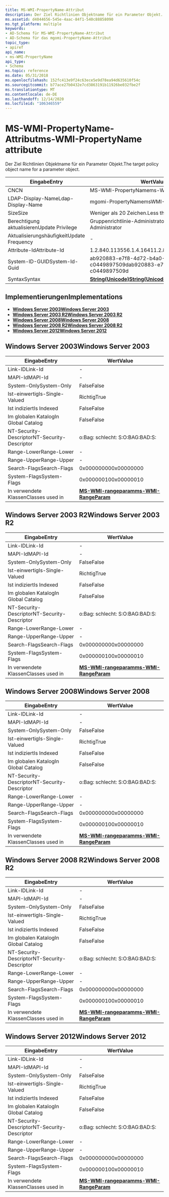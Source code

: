 ```yaml
---
title: MS-WMI-PropertyName-Attribut
description: Der Ziel Richtlinien Objektname für ein Parameter Objekt.
ms.assetid: d4044656-545e-4aac-84f1-540c88858090
ms.tgt_platform: multiple
keywords:
- AD-Schema für MS-WMI-PropertyName-Attribut
- AD-Schema für das mgomi-PropertyName-Attribut
topic_type:
- apiref
api_name:
- ms-WMI-PropertyName
api_type:
- Schema
ms.topic: reference
ms.date: 05/31/2018
ms.openlocfilehash: 152fc413e9f24c63ece5e9d78ea94d635610f54c
ms.sourcegitcommit: b77ace27b0432e7cd3863191b11926be032fbe2f
ms.translationtype: MT
ms.contentlocale: de-DE
ms.lasthandoff: 12/14/2020
ms.locfileid: "106346559"
---
```

# <a name="ms-wmi-propertyname-attribute"></a><span data-ttu-id="220e3-105">MS-WMI-PropertyName-Attribut</span><span class="sxs-lookup"><span data-stu-id="220e3-105">ms-WMI-PropertyName attribute</span></span>

<span data-ttu-id="220e3-106">Der Ziel Richtlinien Objektname für ein Parameter Objekt.</span><span class="sxs-lookup"><span data-stu-id="220e3-106">The target policy object name for a parameter object.</span></span>



| <span data-ttu-id="220e3-107">Eingabe</span><span class="sxs-lookup"><span data-stu-id="220e3-107">Entry</span></span> | <span data-ttu-id="220e3-108">Wert</span><span class="sxs-lookup"><span data-stu-id="220e3-108">Value</span></span> |
|-------------------|---------------------------------------------|
| <span data-ttu-id="220e3-109">CN</span><span class="sxs-lookup"><span data-stu-id="220e3-109">CN</span></span>                | <span data-ttu-id="220e3-110">MS-WMI-PropertyName</span><span class="sxs-lookup"><span data-stu-id="220e3-110">ms-WMI-PropertyName</span></span>                         |
| <span data-ttu-id="220e3-111">LDAP-Display-Name</span><span class="sxs-lookup"><span data-stu-id="220e3-111">Ldap-Display-Name</span></span> | <span data-ttu-id="220e3-112">mgomi-PropertyName</span><span class="sxs-lookup"><span data-stu-id="220e3-112">msWMI-PropertyName</span></span>                          |
| <span data-ttu-id="220e3-113">Size</span><span class="sxs-lookup"><span data-stu-id="220e3-113">Size</span></span>              | <span data-ttu-id="220e3-114">Weniger als 20 Zeichen.</span><span class="sxs-lookup"><span data-stu-id="220e3-114">Less than twenty characters.</span></span>                |
| <span data-ttu-id="220e3-115">Berechtigung aktualisieren</span><span class="sxs-lookup"><span data-stu-id="220e3-115">Update Privilege</span></span>  | <span data-ttu-id="220e3-116">Gruppenrichtlinie-Administrator</span><span class="sxs-lookup"><span data-stu-id="220e3-116">Group Policy Administrator</span></span>                  |
| <span data-ttu-id="220e3-117">Aktualisierungshäufigkeit</span><span class="sxs-lookup"><span data-stu-id="220e3-117">Update Frequency</span></span>  | \-                                          |
| <span data-ttu-id="220e3-118">Attribute-Id</span><span class="sxs-lookup"><span data-stu-id="220e3-118">Attribute-Id</span></span>      | <span data-ttu-id="220e3-119">1.2.840.113556.1.4.1641</span><span class="sxs-lookup"><span data-stu-id="220e3-119">1.2.840.113556.1.4.1641</span></span>                     |
| <span data-ttu-id="220e3-120">System-ID-GUID</span><span class="sxs-lookup"><span data-stu-id="220e3-120">System-Id-Guid</span></span>    | <span data-ttu-id="220e3-121">ab920883-e7f8-4d72-b4a0-c0449897509d</span><span class="sxs-lookup"><span data-stu-id="220e3-121">ab920883-e7f8-4d72-b4a0-c0449897509d</span></span>        |
| <span data-ttu-id="220e3-122">Syntax</span><span class="sxs-lookup"><span data-stu-id="220e3-122">Syntax</span></span>            | [<span data-ttu-id="220e3-123">**String(Unicode)**</span><span class="sxs-lookup"><span data-stu-id="220e3-123">**String(Unicode)**</span></span>](s-string-unicode.md) |



## <a name="implementations"></a><span data-ttu-id="220e3-124">Implementierungen</span><span class="sxs-lookup"><span data-stu-id="220e3-124">Implementations</span></span>

-   [<span data-ttu-id="220e3-125">**Windows Server 2003**</span><span class="sxs-lookup"><span data-stu-id="220e3-125">**Windows Server 2003**</span></span>](#windows-server-2003)
-   [<span data-ttu-id="220e3-126">**Windows Server 2003 R2**</span><span class="sxs-lookup"><span data-stu-id="220e3-126">**Windows Server 2003 R2**</span></span>](#windows-server-2003-r2)
-   [<span data-ttu-id="220e3-127">**Windows Server 2008**</span><span class="sxs-lookup"><span data-stu-id="220e3-127">**Windows Server 2008**</span></span>](#windows-server-2008)
-   [<span data-ttu-id="220e3-128">**Windows Server 2008 R2**</span><span class="sxs-lookup"><span data-stu-id="220e3-128">**Windows Server 2008 R2**</span></span>](#windows-server-2008-r2)
-   [<span data-ttu-id="220e3-129">**Windows Server 2012**</span><span class="sxs-lookup"><span data-stu-id="220e3-129">**Windows Server 2012**</span></span>](#windows-server-2012)

## <a name="windows-server-2003"></a><span data-ttu-id="220e3-130">Windows Server 2003</span><span class="sxs-lookup"><span data-stu-id="220e3-130">Windows Server 2003</span></span>



| <span data-ttu-id="220e3-131">Eingabe</span><span class="sxs-lookup"><span data-stu-id="220e3-131">Entry</span></span> | <span data-ttu-id="220e3-132">Wert</span><span class="sxs-lookup"><span data-stu-id="220e3-132">Value</span></span> |
|------------------------|------------------------------------------------------------|
| <span data-ttu-id="220e3-133">Link-ID</span><span class="sxs-lookup"><span data-stu-id="220e3-133">Link-Id</span></span>                | \-                                                         |
| <span data-ttu-id="220e3-134">MAPI-Id</span><span class="sxs-lookup"><span data-stu-id="220e3-134">MAPI-Id</span></span>                | \-                                                         |
| <span data-ttu-id="220e3-135">System-Only</span><span class="sxs-lookup"><span data-stu-id="220e3-135">System-Only</span></span>            | <span data-ttu-id="220e3-136">False</span><span class="sxs-lookup"><span data-stu-id="220e3-136">False</span></span>                                                      |
| <span data-ttu-id="220e3-137">Ist-einwertig</span><span class="sxs-lookup"><span data-stu-id="220e3-137">Is-Single-Valued</span></span>       | <span data-ttu-id="220e3-138">Richtig</span><span class="sxs-lookup"><span data-stu-id="220e3-138">True</span></span>                                                       |
| <span data-ttu-id="220e3-139">Ist indiziert</span><span class="sxs-lookup"><span data-stu-id="220e3-139">Is Indexed</span></span>             | <span data-ttu-id="220e3-140">False</span><span class="sxs-lookup"><span data-stu-id="220e3-140">False</span></span>                                                      |
| <span data-ttu-id="220e3-141">Im globalen Katalog</span><span class="sxs-lookup"><span data-stu-id="220e3-141">In Global Catalog</span></span>      | <span data-ttu-id="220e3-142">False</span><span class="sxs-lookup"><span data-stu-id="220e3-142">False</span></span>                                                      |
| <span data-ttu-id="220e3-143">NT-Security-Descriptor</span><span class="sxs-lookup"><span data-stu-id="220e3-143">NT-Security-Descriptor</span></span> | <span data-ttu-id="220e3-144">o:Bag: schlecht: S:</span><span class="sxs-lookup"><span data-stu-id="220e3-144">O:BAG:BAD:S:</span></span>                                               |
| <span data-ttu-id="220e3-145">Range-Lower</span><span class="sxs-lookup"><span data-stu-id="220e3-145">Range-Lower</span></span>            | \-                                                         |
| <span data-ttu-id="220e3-146">Range-Upper</span><span class="sxs-lookup"><span data-stu-id="220e3-146">Range-Upper</span></span>            | \-                                                         |
| <span data-ttu-id="220e3-147">Search-Flags</span><span class="sxs-lookup"><span data-stu-id="220e3-147">Search-Flags</span></span>           | <span data-ttu-id="220e3-148">0x00000000</span><span class="sxs-lookup"><span data-stu-id="220e3-148">0x00000000</span></span>                                                 |
| <span data-ttu-id="220e3-149">System-Flags</span><span class="sxs-lookup"><span data-stu-id="220e3-149">System-Flags</span></span>           | <span data-ttu-id="220e3-150">0x00000010</span><span class="sxs-lookup"><span data-stu-id="220e3-150">0x00000010</span></span>                                                 |
| <span data-ttu-id="220e3-151">In verwendete Klassen</span><span class="sxs-lookup"><span data-stu-id="220e3-151">Classes used in</span></span>        | [<span data-ttu-id="220e3-152">**MS-WMI-rangeparam**</span><span class="sxs-lookup"><span data-stu-id="220e3-152">**ms-WMI-RangeParam**</span></span>](c-mswmi-rangeparam.md)<br/> |



## <a name="windows-server-2003-r2"></a><span data-ttu-id="220e3-153">Windows Server 2003 R2</span><span class="sxs-lookup"><span data-stu-id="220e3-153">Windows Server 2003 R2</span></span>



| <span data-ttu-id="220e3-154">Eingabe</span><span class="sxs-lookup"><span data-stu-id="220e3-154">Entry</span></span> | <span data-ttu-id="220e3-155">Wert</span><span class="sxs-lookup"><span data-stu-id="220e3-155">Value</span></span> |
|------------------------|------------------------------------------------------------|
| <span data-ttu-id="220e3-156">Link-ID</span><span class="sxs-lookup"><span data-stu-id="220e3-156">Link-Id</span></span>                | \-                                                         |
| <span data-ttu-id="220e3-157">MAPI-Id</span><span class="sxs-lookup"><span data-stu-id="220e3-157">MAPI-Id</span></span>                | \-                                                         |
| <span data-ttu-id="220e3-158">System-Only</span><span class="sxs-lookup"><span data-stu-id="220e3-158">System-Only</span></span>            | <span data-ttu-id="220e3-159">False</span><span class="sxs-lookup"><span data-stu-id="220e3-159">False</span></span>                                                      |
| <span data-ttu-id="220e3-160">Ist-einwertig</span><span class="sxs-lookup"><span data-stu-id="220e3-160">Is-Single-Valued</span></span>       | <span data-ttu-id="220e3-161">Richtig</span><span class="sxs-lookup"><span data-stu-id="220e3-161">True</span></span>                                                       |
| <span data-ttu-id="220e3-162">Ist indiziert</span><span class="sxs-lookup"><span data-stu-id="220e3-162">Is Indexed</span></span>             | <span data-ttu-id="220e3-163">False</span><span class="sxs-lookup"><span data-stu-id="220e3-163">False</span></span>                                                      |
| <span data-ttu-id="220e3-164">Im globalen Katalog</span><span class="sxs-lookup"><span data-stu-id="220e3-164">In Global Catalog</span></span>      | <span data-ttu-id="220e3-165">False</span><span class="sxs-lookup"><span data-stu-id="220e3-165">False</span></span>                                                      |
| <span data-ttu-id="220e3-166">NT-Security-Descriptor</span><span class="sxs-lookup"><span data-stu-id="220e3-166">NT-Security-Descriptor</span></span> | <span data-ttu-id="220e3-167">o:Bag: schlecht: S:</span><span class="sxs-lookup"><span data-stu-id="220e3-167">O:BAG:BAD:S:</span></span>                                               |
| <span data-ttu-id="220e3-168">Range-Lower</span><span class="sxs-lookup"><span data-stu-id="220e3-168">Range-Lower</span></span>            | \-                                                         |
| <span data-ttu-id="220e3-169">Range-Upper</span><span class="sxs-lookup"><span data-stu-id="220e3-169">Range-Upper</span></span>            | \-                                                         |
| <span data-ttu-id="220e3-170">Search-Flags</span><span class="sxs-lookup"><span data-stu-id="220e3-170">Search-Flags</span></span>           | <span data-ttu-id="220e3-171">0x00000000</span><span class="sxs-lookup"><span data-stu-id="220e3-171">0x00000000</span></span>                                                 |
| <span data-ttu-id="220e3-172">System-Flags</span><span class="sxs-lookup"><span data-stu-id="220e3-172">System-Flags</span></span>           | <span data-ttu-id="220e3-173">0x00000010</span><span class="sxs-lookup"><span data-stu-id="220e3-173">0x00000010</span></span>                                                 |
| <span data-ttu-id="220e3-174">In verwendete Klassen</span><span class="sxs-lookup"><span data-stu-id="220e3-174">Classes used in</span></span>        | [<span data-ttu-id="220e3-175">**MS-WMI-rangeparam**</span><span class="sxs-lookup"><span data-stu-id="220e3-175">**ms-WMI-RangeParam**</span></span>](c-mswmi-rangeparam.md)<br/> |



## <a name="windows-server-2008"></a><span data-ttu-id="220e3-176">Windows Server 2008</span><span class="sxs-lookup"><span data-stu-id="220e3-176">Windows Server 2008</span></span>



| <span data-ttu-id="220e3-177">Eingabe</span><span class="sxs-lookup"><span data-stu-id="220e3-177">Entry</span></span> | <span data-ttu-id="220e3-178">Wert</span><span class="sxs-lookup"><span data-stu-id="220e3-178">Value</span></span> |
|------------------------|------------------------------------------------------------|
| <span data-ttu-id="220e3-179">Link-ID</span><span class="sxs-lookup"><span data-stu-id="220e3-179">Link-Id</span></span>                | \-                                                         |
| <span data-ttu-id="220e3-180">MAPI-Id</span><span class="sxs-lookup"><span data-stu-id="220e3-180">MAPI-Id</span></span>                | \-                                                         |
| <span data-ttu-id="220e3-181">System-Only</span><span class="sxs-lookup"><span data-stu-id="220e3-181">System-Only</span></span>            | <span data-ttu-id="220e3-182">False</span><span class="sxs-lookup"><span data-stu-id="220e3-182">False</span></span>                                                      |
| <span data-ttu-id="220e3-183">Ist-einwertig</span><span class="sxs-lookup"><span data-stu-id="220e3-183">Is-Single-Valued</span></span>       | <span data-ttu-id="220e3-184">Richtig</span><span class="sxs-lookup"><span data-stu-id="220e3-184">True</span></span>                                                       |
| <span data-ttu-id="220e3-185">Ist indiziert</span><span class="sxs-lookup"><span data-stu-id="220e3-185">Is Indexed</span></span>             | <span data-ttu-id="220e3-186">False</span><span class="sxs-lookup"><span data-stu-id="220e3-186">False</span></span>                                                      |
| <span data-ttu-id="220e3-187">Im globalen Katalog</span><span class="sxs-lookup"><span data-stu-id="220e3-187">In Global Catalog</span></span>      | <span data-ttu-id="220e3-188">False</span><span class="sxs-lookup"><span data-stu-id="220e3-188">False</span></span>                                                      |
| <span data-ttu-id="220e3-189">NT-Security-Descriptor</span><span class="sxs-lookup"><span data-stu-id="220e3-189">NT-Security-Descriptor</span></span> | <span data-ttu-id="220e3-190">o:Bag: schlecht: S:</span><span class="sxs-lookup"><span data-stu-id="220e3-190">O:BAG:BAD:S:</span></span>                                               |
| <span data-ttu-id="220e3-191">Range-Lower</span><span class="sxs-lookup"><span data-stu-id="220e3-191">Range-Lower</span></span>            | \-                                                         |
| <span data-ttu-id="220e3-192">Range-Upper</span><span class="sxs-lookup"><span data-stu-id="220e3-192">Range-Upper</span></span>            | \-                                                         |
| <span data-ttu-id="220e3-193">Search-Flags</span><span class="sxs-lookup"><span data-stu-id="220e3-193">Search-Flags</span></span>           | <span data-ttu-id="220e3-194">0x00000000</span><span class="sxs-lookup"><span data-stu-id="220e3-194">0x00000000</span></span>                                                 |
| <span data-ttu-id="220e3-195">System-Flags</span><span class="sxs-lookup"><span data-stu-id="220e3-195">System-Flags</span></span>           | <span data-ttu-id="220e3-196">0x00000010</span><span class="sxs-lookup"><span data-stu-id="220e3-196">0x00000010</span></span>                                                 |
| <span data-ttu-id="220e3-197">In verwendete Klassen</span><span class="sxs-lookup"><span data-stu-id="220e3-197">Classes used in</span></span>        | [<span data-ttu-id="220e3-198">**MS-WMI-rangeparam**</span><span class="sxs-lookup"><span data-stu-id="220e3-198">**ms-WMI-RangeParam**</span></span>](c-mswmi-rangeparam.md)<br/> |



## <a name="windows-server-2008-r2"></a><span data-ttu-id="220e3-199">Windows Server 2008 R2</span><span class="sxs-lookup"><span data-stu-id="220e3-199">Windows Server 2008 R2</span></span>



| <span data-ttu-id="220e3-200">Eingabe</span><span class="sxs-lookup"><span data-stu-id="220e3-200">Entry</span></span> | <span data-ttu-id="220e3-201">Wert</span><span class="sxs-lookup"><span data-stu-id="220e3-201">Value</span></span> |
|------------------------|------------------------------------------------------------|
| <span data-ttu-id="220e3-202">Link-ID</span><span class="sxs-lookup"><span data-stu-id="220e3-202">Link-Id</span></span>                | \-                                                         |
| <span data-ttu-id="220e3-203">MAPI-Id</span><span class="sxs-lookup"><span data-stu-id="220e3-203">MAPI-Id</span></span>                | \-                                                         |
| <span data-ttu-id="220e3-204">System-Only</span><span class="sxs-lookup"><span data-stu-id="220e3-204">System-Only</span></span>            | <span data-ttu-id="220e3-205">False</span><span class="sxs-lookup"><span data-stu-id="220e3-205">False</span></span>                                                      |
| <span data-ttu-id="220e3-206">Ist-einwertig</span><span class="sxs-lookup"><span data-stu-id="220e3-206">Is-Single-Valued</span></span>       | <span data-ttu-id="220e3-207">Richtig</span><span class="sxs-lookup"><span data-stu-id="220e3-207">True</span></span>                                                       |
| <span data-ttu-id="220e3-208">Ist indiziert</span><span class="sxs-lookup"><span data-stu-id="220e3-208">Is Indexed</span></span>             | <span data-ttu-id="220e3-209">False</span><span class="sxs-lookup"><span data-stu-id="220e3-209">False</span></span>                                                      |
| <span data-ttu-id="220e3-210">Im globalen Katalog</span><span class="sxs-lookup"><span data-stu-id="220e3-210">In Global Catalog</span></span>      | <span data-ttu-id="220e3-211">False</span><span class="sxs-lookup"><span data-stu-id="220e3-211">False</span></span>                                                      |
| <span data-ttu-id="220e3-212">NT-Security-Descriptor</span><span class="sxs-lookup"><span data-stu-id="220e3-212">NT-Security-Descriptor</span></span> | <span data-ttu-id="220e3-213">o:Bag: schlecht: S:</span><span class="sxs-lookup"><span data-stu-id="220e3-213">O:BAG:BAD:S:</span></span>                                               |
| <span data-ttu-id="220e3-214">Range-Lower</span><span class="sxs-lookup"><span data-stu-id="220e3-214">Range-Lower</span></span>            | \-                                                         |
| <span data-ttu-id="220e3-215">Range-Upper</span><span class="sxs-lookup"><span data-stu-id="220e3-215">Range-Upper</span></span>            | \-                                                         |
| <span data-ttu-id="220e3-216">Search-Flags</span><span class="sxs-lookup"><span data-stu-id="220e3-216">Search-Flags</span></span>           | <span data-ttu-id="220e3-217">0x00000000</span><span class="sxs-lookup"><span data-stu-id="220e3-217">0x00000000</span></span>                                                 |
| <span data-ttu-id="220e3-218">System-Flags</span><span class="sxs-lookup"><span data-stu-id="220e3-218">System-Flags</span></span>           | <span data-ttu-id="220e3-219">0x00000010</span><span class="sxs-lookup"><span data-stu-id="220e3-219">0x00000010</span></span>                                                 |
| <span data-ttu-id="220e3-220">In verwendete Klassen</span><span class="sxs-lookup"><span data-stu-id="220e3-220">Classes used in</span></span>        | [<span data-ttu-id="220e3-221">**MS-WMI-rangeparam**</span><span class="sxs-lookup"><span data-stu-id="220e3-221">**ms-WMI-RangeParam**</span></span>](c-mswmi-rangeparam.md)<br/> |



## <a name="windows-server-2012"></a><span data-ttu-id="220e3-222">Windows Server 2012</span><span class="sxs-lookup"><span data-stu-id="220e3-222">Windows Server 2012</span></span>



| <span data-ttu-id="220e3-223">Eingabe</span><span class="sxs-lookup"><span data-stu-id="220e3-223">Entry</span></span> | <span data-ttu-id="220e3-224">Wert</span><span class="sxs-lookup"><span data-stu-id="220e3-224">Value</span></span> |
|------------------------|------------------------------------------------------------|
| <span data-ttu-id="220e3-225">Link-ID</span><span class="sxs-lookup"><span data-stu-id="220e3-225">Link-Id</span></span>                | \-                                                         |
| <span data-ttu-id="220e3-226">MAPI-Id</span><span class="sxs-lookup"><span data-stu-id="220e3-226">MAPI-Id</span></span>                | \-                                                         |
| <span data-ttu-id="220e3-227">System-Only</span><span class="sxs-lookup"><span data-stu-id="220e3-227">System-Only</span></span>            | <span data-ttu-id="220e3-228">False</span><span class="sxs-lookup"><span data-stu-id="220e3-228">False</span></span>                                                      |
| <span data-ttu-id="220e3-229">Ist-einwertig</span><span class="sxs-lookup"><span data-stu-id="220e3-229">Is-Single-Valued</span></span>       | <span data-ttu-id="220e3-230">Richtig</span><span class="sxs-lookup"><span data-stu-id="220e3-230">True</span></span>                                                       |
| <span data-ttu-id="220e3-231">Ist indiziert</span><span class="sxs-lookup"><span data-stu-id="220e3-231">Is Indexed</span></span>             | <span data-ttu-id="220e3-232">False</span><span class="sxs-lookup"><span data-stu-id="220e3-232">False</span></span>                                                      |
| <span data-ttu-id="220e3-233">Im globalen Katalog</span><span class="sxs-lookup"><span data-stu-id="220e3-233">In Global Catalog</span></span>      | <span data-ttu-id="220e3-234">False</span><span class="sxs-lookup"><span data-stu-id="220e3-234">False</span></span>                                                      |
| <span data-ttu-id="220e3-235">NT-Security-Descriptor</span><span class="sxs-lookup"><span data-stu-id="220e3-235">NT-Security-Descriptor</span></span> | <span data-ttu-id="220e3-236">o:Bag: schlecht: S:</span><span class="sxs-lookup"><span data-stu-id="220e3-236">O:BAG:BAD:S:</span></span>                                               |
| <span data-ttu-id="220e3-237">Range-Lower</span><span class="sxs-lookup"><span data-stu-id="220e3-237">Range-Lower</span></span>            | \-                                                         |
| <span data-ttu-id="220e3-238">Range-Upper</span><span class="sxs-lookup"><span data-stu-id="220e3-238">Range-Upper</span></span>            | \-                                                         |
| <span data-ttu-id="220e3-239">Search-Flags</span><span class="sxs-lookup"><span data-stu-id="220e3-239">Search-Flags</span></span>           | <span data-ttu-id="220e3-240">0x00000000</span><span class="sxs-lookup"><span data-stu-id="220e3-240">0x00000000</span></span>                                                 |
| <span data-ttu-id="220e3-241">System-Flags</span><span class="sxs-lookup"><span data-stu-id="220e3-241">System-Flags</span></span>           | <span data-ttu-id="220e3-242">0x00000010</span><span class="sxs-lookup"><span data-stu-id="220e3-242">0x00000010</span></span>                                                 |
| <span data-ttu-id="220e3-243">In verwendete Klassen</span><span class="sxs-lookup"><span data-stu-id="220e3-243">Classes used in</span></span>        | [<span data-ttu-id="220e3-244">**MS-WMI-rangeparam**</span><span class="sxs-lookup"><span data-stu-id="220e3-244">**ms-WMI-RangeParam**</span></span>](c-mswmi-rangeparam.md)<br/> |



 

 





